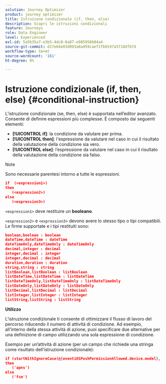 ```yaml
---
solution: Journey Optimizer
product: journey optimizer
title: Istruzione condizionale (if, then, else)
description: Scopri le istruzioni condizionali
feature: Journeys
role: Data Engineer
level: Experienced
exl-id: 5a5b35a7-e3b5-4dc0-8a87-e985956b04a4
source-git-commit: d17e64e03d093a8a459caef2fb0197a5710dfb7d
workflow-type: tm+mt
source-wordcount: '161'
ht-degree: 0%

---
```


# Istruzione condizionale (if, then, else) {#conditional-instruction}

L’istruzione condizionale (se, then, else) è supportata nell’editor avanzato. Consente di definire espressioni più complesse. È composto dai seguenti elementi:

* **[!UICONTROL if]**: la condizione da valutare per prima.
* **[!UICONTROL then]**: l&#39;espressione da valutare nel caso in cui il risultato della valutazione della condizione sia vero.
* **[!UICONTROL else]**: l’espressione da valutare nel caso in cui il risultato della valutazione della condizione sia falso.

>[!NOTE]
>
>Sono necessarie parentesi intorno a tutte le espressioni.

```json
if  (<expression1>)
then
   (<expression2>)
else
   (<expression3>)
```

`<expression1>` deve restituire un **booleano**.

`<expression2>` e `<expression3>` devono avere lo stesso tipo o tipi compatibili. Le firme supportate e i tipi restituiti sono:

```json
boolean,boolean : boolean
dateTime,dateTime : dateTime
dateTimeOnly,dateTimeOnly : dateTimeOnly
decimal,integer : decimal
integer,decimal : integer
integer,decimal : decimal
duration,duration : duration
string,string : string
listBoolean,listBoolean : listBoolean
listDateTime,listDateTime : listDateTime
listDateTimeOnly,listDateTimeOnly : listDateTimeOnly
listDateOnly,listDateOnly : listDateOnly
listDecimal,listDecimal : listDecimal
listInteger,listInteger : listInteger
listString,listString : listString
```

**Utilizzo**

L’istruzione condizionale ti consente di ottimizzare il flusso di lavoro del percorso riducendo il numero di attività di condizione. Ad esempio, all’interno della stessa attività di azione, puoi specificare due alternative per una definizione di campo utilizzando una sola espressione di condizione.

Esempio per un’attività di azione (per un campo che richiede una stringa come risultato dell’istruzione condizionale):

```json
if (startWithIgnoreCase(@{eventiOSPushPermissionAllowed.device.model}, 'iPad') or startWithIgnoreCase(@{eventiOSPushPermissionAllowed.device.model}, 'iOS'))
then
   ('apns')
else
   ('fcm')
```
